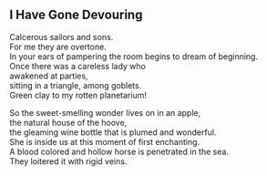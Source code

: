 I Have Gone Devouring
---------------------
Calcerous sailors and sons.  
For me they are overtone.  
In your ears of pampering the room begins to dream of beginning.  
Once there was a careless lady who  
awakened at parties,  
sitting in a triangle, among goblets.  
Green clay to my rotten planetarium!  
  
So the sweet-smelling wonder lives on in an apple,  
the natural house of the hoove,  
the gleaming wine bottle that is plumed and wonderful.  
She is inside us at this moment of first enchanting.  
A blood colored and hollow horse is penetrated in the sea.  
They loitered it with rigid veins.  
